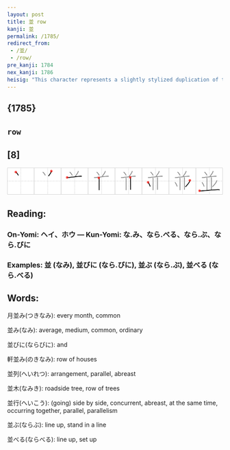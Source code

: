 ```yaml
---
layout: post
title: 並 row
kanji: 並
permalink: /1785/
redirect_from:
 - /並/
 - /row/
pre_kanji: 1784
nex_kanji: 1786
heisig: "This character represents a slightly stylized duplication of the kanji for <i>stand up</i>. By lengthening the sixth and seventh strokes, you will see how this is done."
---
```


## {1785}

## `row`

## [8]

<div class="stroke"><img src="../images/E4B8A6.png" /></div>

## Reading:

### On-Yomi: ヘイ、ホウ &mdash; Kun-Yomi: な.み、なら.べる、なら.ぶ、なら.びに

### Examples: 並 (なみ), 並びに (なら.びに), 並ぶ (なら.ぶ), 並べる (なら.べる)

## Words:

月並み(つきなみ): every month, common

並み(なみ): average, medium, common, ordinary

並びに(ならびに): and

軒並み(のきなみ): row of houses

並列(へいれつ): arrangement, parallel, abreast

並木(なみき): roadside tree, row of trees

並行(へいこう): (going) side by side, concurrent, abreast, at the same time, occurring together, parallel, parallelism

並ぶ(ならぶ): line up, stand in a line

並べる(ならべる): line up, set up
